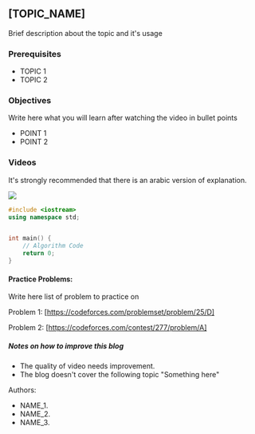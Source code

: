 ## [TOPIC_NAME]
Brief description about the topic and it's usage

### Prerequisites

* TOPIC 1
* TOPIC 2

### Objectives

Write here what you will learn after watching the video in bullet points
* POINT 1
* POINT 2

### Videos 

It's strongly recommended that there is an arabic version of explanation.

[![](https://img.youtube.com/vi/wKM6bQdtBbo/0.jpg)](https://www.youtube.com/watch?v=wKM6bQdtBbo)

```cpp
#include <iostream>
using namespace std;


int main() {
    // Algorithm Code
	return 0;
}
```

#### Practice Problems:

Write here list of problem to practice on

Problem 1: [https://codeforces.com/problemset/problem/25/D]

Problem 2: [https://codeforces.com/contest/277/problem/A]


##### Notes on how to improve this blog

- The quality of video needs improvement.
- The blog doesn't cover the following topic "Something here"


Authors:
* NAME_1.
* NAME_2.
* NAME_3.